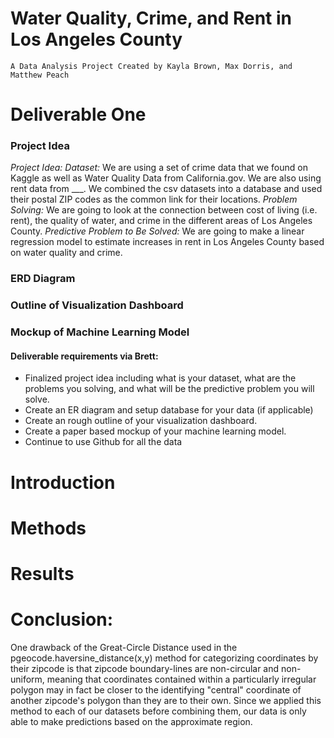 # Water Quality, Crime, and Rent in Los Angeles County

    A Data Analysis Project Created by Kayla Brown, Max Dorris, and Matthew Peach

# Deliverable One
### Project Idea
*Project Idea:*
*Dataset:* We are using a set of crime data that we found on Kaggle as well as Water Quality Data from California.gov.  We are also using rent data from ___.  We combined the csv datasets into a database and used their postal ZIP codes as the common link for their locations.
*Problem Solving:* We are going to look at the connection between cost of living (i.e. rent), the quality of water, and crime in the different areas of Los Angeles County.
*Predictive Problem to Be Solved:* We are going to make a linear regression model to estimate increases in rent in Los Angeles County based on water quality and crime.

### ERD Diagram

### Outline of Visualization Dashboard

### Mockup of Machine Learning Model


#### Deliverable requirements via Brett:
- Finalized project idea including what is your dataset, what are the problems you solving, and what will be the predictive problem you will solve.
- Create an ER diagram and setup database for your data (if applicable)
- Create an rough outline of your visualization dashboard.
- Create a paper based mockup of your machine learning model.
- Continue to use Github for all the data


# Introduction

# Methods

# Results

# Conclusion:

One drawback of the Great-Circle Distance used in the pgeocode.haversine_distance(x,y) method for categorizing coordinates by their zipcode is that zipcode boundary-lines are non-circular and non-uniform, meaning that coordinates contained within a particularly irregular polygon may in fact be closer to the identifying "central" coordinate of another zipcode's polygon than they are to their own. Since we applied this method to each of our datasets before combining them, our data is only able to make predictions based on the approximate region.

